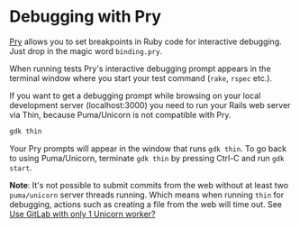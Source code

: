 # Debugging with Pry

[Pry](https://pryrepl.org/) allows you to set breakpoints in Ruby code
for interactive debugging. Just drop in the magic word `binding.pry`.

When running tests Pry's interactive debugging prompt appears in the
terminal window where you start your test command (`rake`, `rspec`
etc.).

If you want to get a debugging prompt while browsing on your local
development server (localhost:3000) you need to run your Rails web server via Thin, because
Puma/Unicorn is not compatible with Pry.

```sh
gdk thin
```

Your Pry prompts will appear in the window that runs `gdk thin`. To go
back to using Puma/Unicorn, terminate `gdk thin` by pressing Ctrl-C
and run `gdk start`.

**Note**: It's not possible to submit commits from the web without at least two `puma/unicorn` server threads running.  Which means when running `thin` for debugging, actions such as creating a file from the web will time out. See [Use GitLab with only 1 Unicorn worker?](https://gitlab.com/gitlab-org/gitlab/issues/14546)
